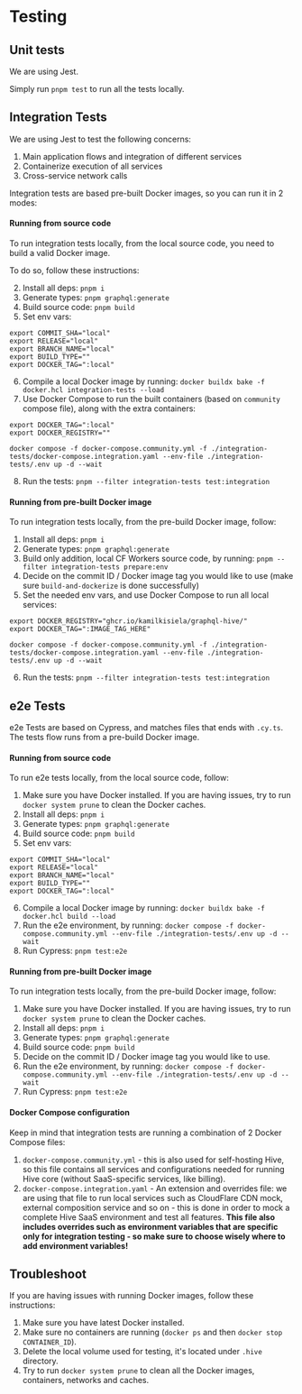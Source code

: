 # Testing

## Unit tests

We are using Jest.

Simply run `pnpm test` to run all the tests locally.

## Integration Tests

We are using Jest to test the following concerns:

1. Main application flows and integration of different services
2. Containerize execution of all services
3. Cross-service network calls

Integration tests are based pre-built Docker images, so you can run it in 2 modes:

#### Running from source code

To run integration tests locally, from the local source code, you need to build a valid Docker
image.

To do so, follow these instructions:

2. Install all deps: `pnpm i`
3. Generate types: `pnpm graphql:generate`
4. Build source code: `pnpm build`
5. Set env vars:

```
export COMMIT_SHA="local"
export RELEASE="local"
export BRANCH_NAME="local"
export BUILD_TYPE=""
export DOCKER_TAG=":local"
```

6. Compile a local Docker image by running: `docker buildx bake -f docker.hcl integration-tests --load`
7. Use Docker Compose to run the built containers (based on `community` compose file), along with
   the extra containers:

```
export DOCKER_TAG=":local"
export DOCKER_REGISTRY=""

docker compose -f docker-compose.community.yml -f ./integration-tests/docker-compose.integration.yaml --env-file ./integration-tests/.env up -d --wait
```

8. Run the tests: `pnpm --filter integration-tests test:integration`

#### Running from pre-built Docker image

To run integration tests locally, from the pre-build Docker image, follow:

1. Install all deps: `pnpm i`
2. Generate types: `pnpm graphql:generate`
3. Build only addition, local CF Workers source code, by running:
   `pnpm --filter integration-tests prepare:env`
4. Decide on the commit ID / Docker image tag you would like to use (make sure `build-and-dockerize`
   is done successfully)
5. Set the needed env vars, and use Docker Compose to run all local services:

```
export DOCKER_REGISTRY="ghcr.io/kamilkisiela/graphql-hive/"
export DOCKER_TAG=":IMAGE_TAG_HERE"

docker compose -f docker-compose.community.yml -f ./integration-tests/docker-compose.integration.yaml --env-file ./integration-tests/.env up -d --wait
```

6. Run the tests: `pnpm --filter integration-tests test:integration`

## e2e Tests

e2e Tests are based on Cypress, and matches files that ends with `.cy.ts`. The tests flow runs from
a pre-build Docker image.

#### Running from source code

To run e2e tests locally, from the local source code, follow:

1. Make sure you have Docker installed. If you are having issues, try to run `docker system prune`
   to clean the Docker caches.
2. Install all deps: `pnpm i`
3. Generate types: `pnpm graphql:generate`
4. Build source code: `pnpm build`
5. Set env vars:

```
export COMMIT_SHA="local"
export RELEASE="local"
export BRANCH_NAME="local"
export BUILD_TYPE=""
export DOCKER_TAG=":local"
```

6. Compile a local Docker image by running: `docker buildx bake -f docker.hcl build --load`
7. Run the e2e environment, by running:
   `docker compose -f docker-compose.community.yml --env-file ./integration-tests/.env up -d --wait`
8. Run Cypress: `pnpm test:e2e`

#### Running from pre-built Docker image

To run integration tests locally, from the pre-build Docker image, follow:

1. Make sure you have Docker installed. If you are having issues, try to run `docker system prune`
   to clean the Docker caches.
2. Install all deps: `pnpm i`
3. Generate types: `pnpm graphql:generate`
4. Build source code: `pnpm build`
5. Decide on the commit ID / Docker image tag you would like to use.
6. Run the e2e environment, by running:
   `docker compose -f docker-compose.community.yml --env-file ./integration-tests/.env up -d --wait`
7. Run Cypress: `pnpm test:e2e`

#### Docker Compose configuration

Keep in mind that integration tests are running a combination of 2 Docker Compose files:

1. `docker-compose.community.yml` - this is also used for self-hosting Hive, so this file contains
   all services and configurations needed for running Hive core (without SaaS-specific services,
   like billing).
2. `docker-compose.integration.yaml` - An extension and overrides file: we are using that file to
   run local services such as CloudFlare CDN mock, external composition service and so on - this is
   done in order to mock a complete Hive SaaS environment and test all features. **This file also
   includes overrides such as environment variables that are specific only for integration testing -
   so make sure to choose wisely where to add environment variables!**

## Troubleshoot

If you are having issues with running Docker images, follow these instructions:

1. Make sure you have latest Docker installed.
1. Make sure no containers are running (`docker ps` and then `docker stop CONTAINER_ID`).
1. Delete the local volume used for testing, it's located under `.hive` directory.
1. Try to run `docker system prune` to clean all the Docker images, containers, networks and caches.
